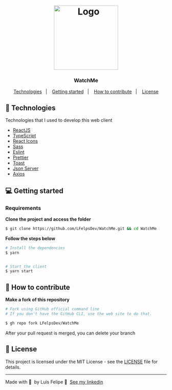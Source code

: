 <h1 align="center">
	<img alt="Logo" src="" width="200px" />
</h1>

<h3 align="center">
  WatchMe
</h3>


<p align="center">
  <a href="#-technologies">Technologies</a>&nbsp;&nbsp;&nbsp;|&nbsp;&nbsp;&nbsp;
  <a href="#-getting-started">Getting started</a>&nbsp;&nbsp;&nbsp;|&nbsp;&nbsp;&nbsp;
  <a href="#-how-to-contribute">How to contribute</a>&nbsp;&nbsp;&nbsp;|&nbsp;&nbsp;&nbsp;
  <a href="#-license">License</a>
</p>


## 🚀 Technologies

Technologies that I used to develop this web client

- [ReactJS](https://reactjs.org/)
- [TypeScript](https://www.typescriptlang.org/)
- [React Icons](https://react-icons.netlify.com/#/)
- [Sass](https://sass-lang.com)
- [Eslint](https://eslint.org/)
- [Prettier](https://prettier.io/)
- [Toast](https://www.npmjs.com/package/react-toastify)
- [Json Server](https://github.com/typicode/json-server)
- [Axios](https://github.com/axios/axios)

## 💻 Getting started

### Requirements


**Clone the project and access the folder**

```bash
$ git clone https://github.com/LFelpsDev/WatchMe.git && cd WatchMe
```

**Follow the steps below**

```bash
# Install the dependencies
$ yarn


# Start the client
$ yarn start
```

## 🤔 How to contribute

**Make a fork of this repository**

```bash
# Fork using GitHub official command line
# If you don't have the GitHub CLI, use the web site to do that.

$ gh repo fork LFelpsDev/WatchMe
```


After your pull request is merged, you can delete your branch

## 📝 License

This project is licensed under the MIT License - see the [LICENSE](LICENSE) file for details.

---

Made with 💜 &nbsp;by Luis Felipe 👋 &nbsp;[See my linkedin](https://www.linkedin.com/in/luis-felipe-gar%C3%A7%C3%A3o-silva-b0794b203/)

